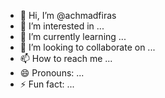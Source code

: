 - 👋 Hi, I’m @achmadfiras
- 👀 I’m interested in ...
- 🌱 I’m currently learning ...
- 💞️ I’m looking to collaborate on ...
- 📫 How to reach me ...
- 😄 Pronouns: ...
- ⚡ Fun fact: ...

<!---
achmadfiras/achmadfiras is a ✨ special ✨ repository because its `README.md` (this file) appears on your GitHub profile.
You can click the Preview link to take a look at your changes.
--->
